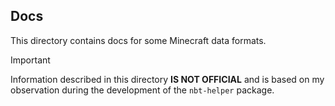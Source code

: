 ## Docs
This directory contains docs for some Minecraft data formats.

> [!IMPORTANT]
> Information described in this directory **IS NOT OFFICIAL** and is based on my observation during the development of the `nbt-helper` package.